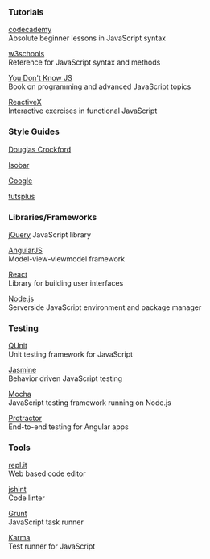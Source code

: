 ### Tutorials
[codecademy](https://www.codecademy.com/learn/javascript)  
Absolute beginner lessons in JavaScript syntax

[w3schools](http://www.w3schools.com/js/default.asp)  
Reference for JavaScript syntax and methods

[You Don't Know JS](https://github.com/getify/You-Dont-Know-JS)  
Book on programming and advanced JavaScript topics

[ReactiveX](http://reactivex.io/learnrx/)  
Interactive exercises in functional JavaScript

### Style Guides
[Douglas Crockford](http://javascript.crockford.com/code.html)    

[Isobar](http://isobar-idev.github.io/code-standards/#javascript_javascript) 

[Google](https://google.github.io/styleguide/javascriptguide.xml)   

[tutsplus](http://code.tutsplus.com/tutorials/the-essentials-of-writing-high-quality-javascript--net-15145)

### Libraries/Frameworks
[jQuery](https://jquery.com/)
JavaScript library  

[AngularJS](https://angularjs.org/)  
Model-view-viewmodel framework

[React](https://facebook.github.io/react/)   
Library for building user interfaces

[Node.js](https://nodejs.org/en/)  
Serverside JavaScript environment and package manager

### Testing
[QUnit](http://qunitjs.com/)  
Unit testing framework for JavaScript

[Jasmine](http://jasmine.github.io/)  
Behavior driven JavaScript testing  

[Mocha](https://mochajs.org/)  
JavaScript testing framework running on Node.js

[Protractor](http://www.protractortest.org/#/)  
End-to-end testing for Angular apps

### Tools
[repl.it](https://repl.it/languages/javascript)  
Web based code editor

[jshint](http://jshint.com/)  
Code linter 

[Grunt](http://gruntjs.com/)  
JavaScript task runner

[Karma](http://karma-runner.github.io/0.8/index.html)  
Test runner for JavaScript

